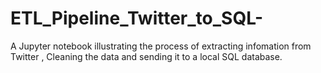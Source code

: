 # ETL_Pipeline_Twitter_to_SQL-
A Jupyter notebook illustrating the process of extracting infomation from Twitter , Cleaning the data and sending it to a local SQL database.
